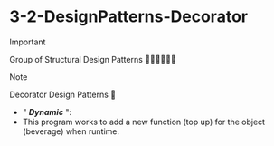 # 3-2-DesignPatterns-Decorator
> [!IMPORTANT]
> Group of Structural Design Patterns 🚶🏻‍♂️🚶🏻‍♂️

> [!NOTE]
> Decorator Design Patterns 🎊

- " __*Dynamic*__ ":
- This program works to add a new function (top up) for the object (beverage) when runtime.